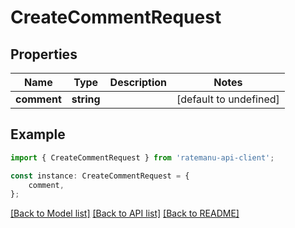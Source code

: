 # CreateCommentRequest


## Properties

Name | Type | Description | Notes
------------ | ------------- | ------------- | -------------
**comment** | **string** |  | [default to undefined]

## Example

```typescript
import { CreateCommentRequest } from 'ratemanu-api-client';

const instance: CreateCommentRequest = {
    comment,
};
```

[[Back to Model list]](../README.md#documentation-for-models) [[Back to API list]](../README.md#documentation-for-api-endpoints) [[Back to README]](../README.md)
